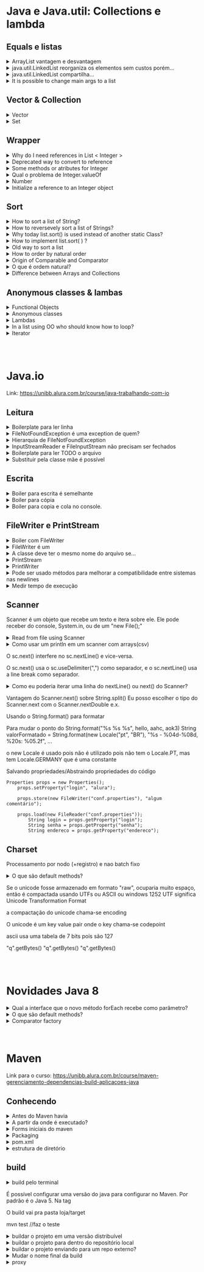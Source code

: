 # Java e Java.util: Collections e lambda

## Equals e listas

<details>
<summary>ArrayList vantagem e desvantagem</summary>
Rápida para iterar, mas se remover

```java
list.remove(1);
```

muda toda a indexação da lista
</details>


<details>
<summary>java.util.LinkedList reorganiza os elementos sem custos porém...</summary>
Cada elemento sabe o index do anterior e do próximo. Fácil alterar.

Mas iterar é difícil pois tem que começar do início.
</details>


<details>
<summary>java.util.LinkedList compartilha...</summary>
Mesmos métodos

```java
myList.remove();
myList.size();
myList.contains();   
```

Isso é devido a interface List

```java
List<Integer> myList = new LinkedList<>(); 
```

</details>

<details>
    <summary>
    It is possible to change main args to a list
    </summary>

```java
public static void main(String[] args) {
    (args);
}
```

</details>

## Vector & Collection

<details>
<summary>
Vector
</summary>
The same thing as ArrayList, but threadsafe.It came before ArrayList and List (interface). Most of the time it's not necessary.
</details>

<details>
<summary>
Set
</summary>
Because List accepts duplicate entries. Both extends Collection. Vector is under List.
</details>

## Wrapper

<details><summary>
Why do I need references in List < Integer >
</summary>
No mundo de arrays existem primitivos e referências.
No mundo de Lists existem somente referências (they are objetcs)
Actually Java will convert primitives to objects

```java
myList.add(15);
//it should not be possible
//it's called autoboxing
//from Double to double is Unboxing (for example)
```

</details>

<details>
<summary>
Deprecated way to convert to reference
</summary>

```java
//Deprecated way
Integer numero = new Integer(22);

//New way
Integer numero = Integer.valueOf(22);
```

</details>

<details>
<summary>
Some methods or atributes for Integer</summary>

```java
//Deprecated way
Integer.MAX_VALUE;
Integer.intValue();
//parse is a static method that receives something
Integer.parseInt(...);
```

</details>

<details>
<summary>
Qual o problema de Integer.valueOf</summary>

Integer.valueOf("22"); retorna uma referência. E se for necessário uma int haveria um unboxing, então não seria a melhor
opção, e sim:

Integer.parseInt("22"); devolve um int diretamente
</details>

<details>
<summary> Number </summary>
Mother class of Long, Integer, Double...
</details>

<details>
<summary>
Initialize a reference to an Integer object</summary>
Integer myInt = Integer.valueOf("22");
</details>

## Sort

<details>
<summary>
How to sort a list of String?
</summary>

```java
import java.util.Collections;
Collections.sort(minhaStrList);
```

</details>

<details>
<summary>
How to reversevely sort a list of Strings?
</summary>

```java
Collections.reverse(minhaStrList)
```

</details>

<details>
<summary>
Why today list.sort() is used instead of another static Class?
</summary>
Because that how it should be in OO world, where each object is responsible for itself.
</details>

<details>
<summary>
How to implement list.sort( ) ?
</summary>
list.sort() needs a Comparator class

```java
list.sort(new NomeTitularComparator());
```

For strings

```java
class TitularDaContaComparator implements Comparator<Conta> {
    @Override
    public int compare(Conta c1, Conta c2) {

       return c1.getTitular().getNome().compareTo(c2.getTitular().getNome());
    }
}
```

For integers

```java
class NumeroDaContaComparator  implements Comparator<Conta> {
    @Override
    public int compare(Conta c1, Conta c2) {
        return c1.getNumero() - c2.getNumero();
        //return Integer.compare(c1.getNumero(), c2.getNumero());
    }
}
```

</details>

<details>
<summary>
Old way to sort a list
</summary>

```java
Collections.sort(lista, new TitularContaComparator());
```

</details>

<details>
<summary>
How to order by natural order
</summary>

```java
//Old way
//Collections.sort(lista);

//New way
list.sort(null);
```

Then

```java
class Conta implements Comparable<Conta> {
    /* */
    @Override
    public int compareTo(Conta o) {
        return Double.compare(this.saldo, o.saldo);
        //possible to access because its inside the class
    }
}
```

</details>

<details>
<summary>
Origin of Comparable and Comparator
</summary>
Para natural order:
java.lang.Comparable
To any order:
java.util.Comparator
</details>

<details>
<summary>
O que é ordem natural?
</summary>
Ordem usada pelo próprio elemento da lista
</details>

<details>
<summary>
Difference between Arrays and Collections
</summary>
Arrays is also a class full of static methods inside java.util. But it works with arrays
</details>

## Anonymous classes & lambas

<details>
<summary>
Functional Objects
</summary>
Some classes exists only to store a single method. The objects from those clases are "Functional Objects".
</details>

<details>
<summary>
Anonymous classes
</summary>
When you initialize without declaring a class first. The implementation of the class comes together with it.

Example of anonymous class. **Necessary to add () to call the constructor**.

```java
    lista.sort(new Comparator<Conta>() {
        @Override
        public int compare(Conta c1, Conta c2) {
            return Integer.compare(c1.getNumero(), c2.getNumero());
        }
    });
```

How it was before.

```java
class NumeroDaContaComparator2 implements Comparator<Conta> {
	@Override
	public int compare(Conta c1, Conta c2) {
		return Integer.compare(c1.getNumero(), c2.getNumero());
	}
}
```

But this will sacrifice readability. But it is also possible to store the anonymous classes inside a variable.

```java
Comparator<Conta> comp = new Comparator<Conta>() {
    @Override
    public int compare(Conta c1, Conta c2) {
        return Integer.compare(c1.getNumero(), c2.getNumero());
    }
} 
```

</details>


<details>
<summary>
Lambdas</summary>
To clean the code and showing only the parameters.<br>
From this:

```java
lista.sort(new Comparator<Conta>() {
    @Override
    public int compare(Conta c1, Conta c2) {
        return c1.getNumero() - c2.getNumero();
    }
});
```

To this:

```java
lista.sort((c1, c2) -> c1.getNumero() - c2.getNumero());
```

</details>


<details>
<summary>
In a list using OO who should know how to loop?
</summary>
The list itself. That's why this exists:

```java
list.forEach( conta -> System.out.println("Conta "+ conta) )
```

</details>

<details>
<summary>
Iterator</summary>

```java
List<String> nomes = new ArrayList<>();
nomes.add("Super Mario");
nomes.add("Yoshi"); 
nomes.add("Donkey Kong"); 

Iterator<String> it = nomes.iterator();

while(it.hasNext()) {
  System.out.println(it.next());
}
```

</details>

<br><br>

# Java.io

Link: https://unibb.alura.com.br/course/java-trabalhando-com-io

## Leitura

<details><summary> Boilerplate para ler linha </summary>

```java
//public static void main(String[] args) throws IOException {
FileInputStream fis = new FileInputStream("lorem.txt");
InputStreamReader isr = new InputStreamReader(fis);
BufferedReader br = new BufferedReader(isr);
String linha = br.readLine();
// System.out.println(linha);
br.close();

```

</details>

<details><summary> FileNotFoundException é uma exception de quem?</summary>
FileInputStream</details>

<details><summary> Hierarquia de FileNotFoundException</summary>
Exception > IOException > FileNotFoundException
</details>

<details><summary> InputStreamReader e FileInputStream não precisam ser fechados</summary>
pois o BufferedReader já fecha eles.</details>

<details><summary>Boilerplate para ler TODO o arquivo</summary>

```java
while (linha != null) {
    System.out.println(linha);
    linha = br.readLine();
}
br.close();
```

</details>

<details><summary> Substituir pela classe mãe é possível </summary>

```java
//FileInputStream fis = new FileInputStream("lorem.txt");
InputStream fis = new FileInputStream("lorem.txt");
//InputStreamReader isr = new InputStreamReader(fis);
Reader isr = new InputStreamReader(fis);
// Aqui não por causa da br.readLine();
BufferedReader br = new BufferedReader(isr);
```

</details>

## Escrita

<details><summary> Boiler para escrita é semelhante </summary>

```java
OutputStream fos = new FileOutputStream("lorem2.txt");
Writer osw = new OutputStreamWriter(fos);
BufferedWriter bw = new BufferedWriter(osw);

bw.write("asjkdfasdço asdifja sodfijaosidgjaoisdjgoiaj");
// 2 newline = 1 newline
bw.newLine();
bw.newLine();
bw.write("lajksdfasdojiasdgio aoinavsdnasdion asodifjaodf");

bw.close();
```

</details>


<details><summary> Boiler para cópia </summary>

```java
FileInputStream fis = new FileInputStream("lorem-copia.txt");
InputStreamReader isr = new InputStreamReader(fis);
BufferedReader br = new BufferedReader(isr);
String linha = br.readLine();

OutputStream fos = new FileOutputStream("lorem-copia2.txt");
Writer osw = new OutputStreamWriter(fos);
BufferedWriter bw = new BufferedWriter(osw);

while (linha != null) {
    bw.write(linha);
    bw.newLine();
    linha = br.readLine();
}

br.close();
bw.close();
```

</details>

<details> <summary>Boiler para copia e cola no console.
</summary>

```java
FileInputStream fis = System.out;
//InputStreamReader isr = new InputStreamReader(fis);
//BufferedReader br = new BufferedReader(isr);
//String linha = br.readLine();

OutputStream fos = System.in; //new FileOutputStream("lorem-copia2.txt");
//Writer osw = new OutputStreamWriter(fos);
//BufferedWriter bw = new BufferedWriter(osw);

while (linha != null && !linha.isEmpty()) {
    //bw.write(linha);
    //bw.newLine();
    bw.flush();
    //linha = br.readLine();
}

br.close();
bw.close();
```

</details>

## FileWriter e PrintStream

<details><summary>Boiler com FileWriter </summary>

```java
BufferedWriter bw = new BufferedWriter(new FileWriter("lorem2.txt"));

bw.write("teste teste");
bw.newLine();
bw.newLine();
bw.write("out out out");

bw.close();
```

</details>

<details><summary>FileWriter é um</summary>
Writer e não um OutputStream
</details>

<details><summary>A classe deve ter o mesmo nome do arquivo se...</summary>
caso ela seja "public class" e não apenas "class"</details>

<details><summary>PrintStream </summary>
Mais antigo que os Reads e os Writers

```java
PrintStream ps = new PrintStream(new File("lorem2.txt"));
ps.println("teste teste");
ps.println();
ps.println("out out out");
ps.close();
```

</details>

<details><summary> PrintWriter </summary>
Alternativa pra não confundir qual usar

```java
PrintWriter ps = new PrintWriter"lorem2.txt");
ps.println("teste teste");
ps.println();
ps.println("out out out");
ps.close();
```

</details>

<details><summary> Pode ser usado métodos para melhorar a compatibilidade entre sistemas nas newlines </summary>

```java
FileWriter fw = new FileWriter("arquivo.txt");

fw.write("Lorem ipsum dolor sit amet ...");
//fw.write("\n");
fw.write(System.lineSeparator();
// ou trocar pelo PrintWriter com o .println();

fw.write("tempor incididunt ut labore ...");

fw.close();
```

</details>

<details><summary>Medir tempo de execução</summary>

```java
long ini = System.currentTimeMillis();

BufferedWriter bw = new BufferedWriter(new FileWriter("lorem2.txt"));
bw.write("Lorem ipsum dolor sit amet, consectetur adipiscing elit, sed do eiusmod");
bw.close();

long fim = System.currentTimeMillis();
System.out.println("Passaram " + (fim - ini) + " milissegundos");

```

</details>

## Scanner

Scanner é um objeto que recebe um texto e itera sobre ele. Ele pode receber do console, System.in, ou de um "new
File();"

<details><summary>Read from file using Scanner
</summary>

```java
Scanner sc = new Scanner(new File("contas.csv"));
while (sc.hasNextLine()) System.out.println(sc.nextLine());
sc.close();
```

</details>

<details><summary>Como usar um println em um scanner com arrays(csv)
</summary>

```java
while (sc.hasNextLine()) System.out.println(Arrays.toString(sc.nextLine().split(",")));
```

</details>




O sc.next() interfere no sc.nextLine() e vice-versa.

O sc.next() usa o sc.useDelimiter(",") como separador, e o sc.nextLine() usa a line break como separador.

<details><summary>Como eu poderia iterar uma linha do nextLine() ou next() do Scanner?
</summary>
Sperando o output pelo método da String

```java
String[] valores = linha.split(",");
System.out.println(valores);

```

</details>

Vantagem do Scanner.next() sobre String.split()
Eu posso escolher o tipo do Scanner.next com o Scanner.nextDouble e.x.

Usando o String.format() para formatar

Para mudar o ponto do
String.format("%s %s %s", hello, aahc, aok3)
String valorFormatado = String.format(new Locale("pt", "BR"), "%s - %04d-%08d, %20s: %05.2f", ...

o new Locale é usado pois não é utilizado pois não tem o Locale.PT, mas tem Locale.GERMANY que é uma constante

Salvando propriedades/Abstraindo propriedades do código

    Properties props = new Properties(); 
        props.setProperty("login", "alura");

        props.store(new FileWriter("conf.properties"), "algum comentário");
     
        props.load(new FileReader("conf.properties"));
            String login = props.getProperty("login");
            String senha = props.getProperty("senha");
            String endereco = props.getProperty("endereco");

## Charset

Processamento por nodo (+registro) e nao batch fixo



<details><summary>O que são default methods?</summary>
São métodos que surgem com o java 8. Antes não era possível adicionar métodos com corpo na interface (chamados métodos concretos).

```java
void myMethod(); //método sem corpo, ou absrtrato
```

Default métodos tem corpo e são aplicados automaticamente. Sem quebrar.
</details>

Se o unicode fosse armazenado em formato "raw", ocuparia muito espaço, então é compactada usando UTFs ou ASCII ou
windows 1252
UTF significa Unicode Transformation Format

a compactação do unicode chama-se encoding

O unicode é um key value pair onde o key chama-se codepoint

ascii usa uma tabela de 7 bits pois são 127

"q".getBytes()
"q".getBytes()
"q".getBytes()

<br><br>

# Novidades Java 8

<details>
<summary>
Qual a interface que o novo método forEach recebe como parâmetro?</summary>
Comsumer que possui um único método chamado accept
</details>


<details><summary>O que são default methods?</summary>
São métodos que surgem com o java 8. Antes não era possível adicionar métodos com corpo na interface (chamados métodos concretos).

```java
void myMethod(); //método sem corpo, ou absrtrato
```

Default métodos tem corpo e são aplicados automaticamente. Sem quebrar.
</details>

<details><summary>Comparator factory</summary>
É uma expressão que gera um comparator.

```java
palavras.sort(Comparator.comparing(myString -> myString.length()));
```

</details>
<br> <br>

# Maven

Link para o curso: https://unibb.alura.com.br/course/maven-gerenciamento-dependencias-build-aplicacoes-java

## Conhecendo

<details><summary>Antes do Maven havia</summary>Apache Ant que tinha um passo a passo automatizado para buildar. build.xml 

Também tinha o Apache Ivy para gerenciar dependências que o Ant não fazia ivy.xml

Dai surgiu o Apache Maven (Ant + Ivy)
</details>

<details><summary>A partir da onde é executado?</summary>
Pode ser do prompt, mas já é integrado nas IDEs

New Project > (maven archetypes) ou (maven simples)
</details>

<details><summary>Forms iniciais do maven</summary>
Group ID: br.com.bb
Artifact ID: loja   (nome único do programa)
</details>

<details><summary>Packaging</summary>
war é para web
jar é comum e também para projetos Spring
</details>

<details><summary>pom.xml</summary>
tem as infos do form inicial
Configs para build e dependencies
pode mudar as pastas padrões
</details>

<details><summary>estrutura de diretório</summary>
src/main/java   classes, interfaces, enums
src/main/resources  configs, htmls...
</details>

## build

<details>
<summary>build pelo terminal
</summary>

```bash
mvn complie
mvn clean //quando há erros
```

</details>

É possível configurar uma versão do java para configurar no Maven. Por padrão é o Java 5. Na tag <build><plugin>

O build vai pra pasta loja/target

mvn test //faz o teste

<details>
<summary>buildar o projeto em uma versão distribuível
</summary>

```bash
mvn package
```

Vai para a pasta target
</details>

<details>
<summary>buildar o projeto para dentro do repositório local
</summary>

```bash
mvn install 
```

Também faz os testes
</details>


<details>
<summary>buildar o projeto enviando para um repo externo?
</summary>

```bash
mvn deploy 
```

Mas tem que ter permissão e configurar o pom.xml pra isso
</details>

<details>
<summary>Mudar o nome final da build
</summary>

```bash
<build>
<finalName>loja</finalName>
```

Mas tem que ter permissão e configurar o pom.xml pra isso
</details>


<details><summary>proxy</summary>dentro do settings.xml da pasta .m2</details>



<br><br>
